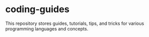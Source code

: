 # coding-guides
This repository stores guides, tutorials, tips, and tricks for various programming languages and concepts.
